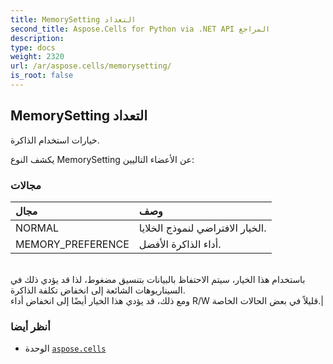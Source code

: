 ```yaml
---
title: MemorySetting التعداد
second_title: Aspose.Cells for Python via .NET API المراجع
description:
type: docs
weight: 2320
url: /ar/aspose.cells/memorysetting/
is_root: false
---
```

##  MemorySetting التعداد
خيارات استخدام الذاكرة.



يكشف النوع MemorySetting عن الأعضاء التاليين:

###  مجالات
| مجال| وصف|
| :- | :- |
| NORMAL | الخيار الافتراضي لنموذج الخلايا.|
| MEMORY_PREFERENCE | أداء الذاكرة الأفضل.<br/>باستخدام هذا الخيار، سيتم الاحتفاظ بالبيانات بتنسيق مضغوط، لذا قد يؤدي ذلك في السيناريوهات الشائعة إلى انخفاض تكلفة الذاكرة.<br/> ومع ذلك، قد يؤدي هذا الخيار أيضًا إلى انخفاض أداء R/W قليلاً في بعض الحالات الخاصة.|



###  أنظر أيضا
* الوحدة [`aspose.cells`](..)

